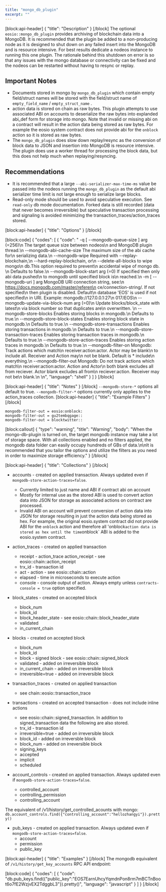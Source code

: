 ```yaml
---
title: "mongo_db_plugin"
excerpt: ""
---
```

[block:api-header]
{
  "title": "Description"
}
[/block]
The optional `eosio::mongo_db_plugin` provides archiving of blockchain data into a MongoDB. It is recommended that the plugin be added to a non-producing node as it is designed to shut down on any failed insert into the MongoDB and is resource intensive. For best results dedicate a nodeos instance to running this one plugin. The rationale behind this shutdown on error is so that any issues with the mongo database or connectivity can be fixed and the nodeos can be restarted without having to resync or replay.

## Important Notes
- Documents stored in mongo by `mongo_db_plugin` which contain empty field/struct names will be stored with the field/struct name of `empty_field_name` / `empty_struct_name` .
- action data is stored on chain as raw bytes. This plugin attempts to use associated ABI on accounts to deserialize the raw bytes into explanded abi_def form for storage into mongo. Note that invalid or missing abi on a contract will result in the action data being stored as raw bytes. For example the eosio system contract does not provide abi for the `onblock` action so it is stored as raw bytes.
- The `mongo_db_plugin` does slow down replay/resync as the conversion of block data to JSON and insertion into MongoDB is resource intensive. The plugin does use a worker thread for processing the block data, but this does not help much when replaying/resyncing. 

## Recommendations
- It is recommended that a large `--abi-serializer-max-time-ms` value be passed into the nodeos running the `mongo_db_plugin` as the default abi serializer time limit is not large enough to serialize large blocks.
- Read-only mode should be used to avoid speculative execution. See `read-only` db mode documentation. Forked data is still recorded (data that never becomes irreversible) but speculative transaction processing and signaling is avoided minimizing the transaction_traces/action_traces stored.

[block:api-header]
{
  "title": "Options"
}
[/block]

[block:code]
{
  "codes": [
    {
      "code": "  -q [ --mongodb-queue-size ] arg (=256)\n                                        The target queue size between nodeos\n                                        and MongoDB plugin thread.\n  --mongodb-abi-cache-size              The maximum size of the abi cache for\n                                        serializing data.\n  --mongodb-wipe                        Required with --replay-blockchain,\n                                        --hard-replay-blockchain, or\n                                        --delete-all-blocks to wipe mongo\n                                        db.This option required to prevent\n                                        accidental wipe of mongo db. \n                                        Defaults to false.\n  --mongodb-block-start arg (=0)        If specified then only abi data pushed\n                                        to mongodb until specified block is\n                                        reached.\n  -m [ --mongodb-uri ] arg              MongoDB URI connection string, see:\n                                        https://docs.mongodb.com/master/referen\n                                        ce/connection-string/. If not specified\n                                        then plugin is disabled. Default\n                                        database 'EOS' is used if not specified\n                                        in URI. Example: mongodb://127.0.0.1:27\n                                        017/EOS\n  --mongodb-update-via-block-num arg (=0)\n                                        Update blocks/block_state with latest\n                                        via block number so that duplicates are\n                                        overwritten.                         \n  --mongodb-store-blocks                Enables storing blocks in mongodb.\n                                        Defaults to true.\n  --mongodb-store-block-states          Enables storing block state in mongodb.\n                                        Defaults to true.\n  --mongodb-store-transactions          Enables storing transactions in mongodb.\n                                        Defaults to true.\n  --mongodb-store-transaction-traces    Enables storing transaction traces in                                             mongodb.\n                                        Defaults to true.\n  --mongodb-store-action-traces         Enables storing action traces in mongodb.\n                                        Defaults to true.\n  --mongodb-filter-on                   Mongodb: Track actions which match\n                                        receiver:action:actor. Actor may be blank\n                                        to include all. Receiver and Action may\n                                        not be blank. Default is * include\n                                        everything.\n  --mongodb-filter-out                  Mongodb: Do not track actions which match\n                                        receiver:action:actor. Action and Actor\n                                        both blank excludes all from reciever.                                           Actor blank excludes all from\n                                        reciever:action. Receiver may not be\n                                        blank.\n  \n",
      "language": "shell"
    }
  ]
}
[/block]

[block:api-header]
{
  "title": "Notes"
}
[/block]
`--mongodb-store-*` options all default to true.
`--mongodb-filter-*` options currently only applies to the action_traces collection.
[block:api-header]
{
  "title": "Example Filters"
}
[/block]
```
mongodb-filter-out = eosio:onblock:
mongodb-filter-out = gu2tembqgage::
mongodb-filter-out = blocktwitter:: 
```
[block:callout]
{
  "type": "warning",
  "title": "Warning",
  "body": "When the mongo-db-plugin is turned on, the target mongodb instance may take a lot of storage space. With all collections enabled and no filters applied, the mongodb data folder can easily occupy hundreds of GBs of data.\n\nIt is recommended that you tailor the options and utilize the filters as you need in order to maximize storage efficiency."
}
[/block]

[block:api-header]
{
  "title": "Collections"
}
[/block]
* accounts - created on applied transaction. Always updated even if `mongodb-store-action-traces=false`.
  * Currently limited to just name and ABI if contract abi on account
  * Mostly for internal use as the stored ABI is used to convert action data into JSON for storage as associated actions on contract are processed.
  * Invalid ABI on account will prevent conversion of action data into JSON for storage resulting in just the action data being stored as hex. For example, the original eosio.system contract did not provide ABI for the `onblock` action and therefore all 'onblock` action data is stored as hex until the time `onblock` ABI is added to the eosio.system contract.

* action_traces - created on applied transaction
  * receipt - action_trace action_receipt - see eosio::chain::action_receipt
  * trx_id - transaction id
  * act - action - see eosio::chain::action
  * elapsed - time in microseconds to execute action
  * console - console output of action. Always empty unless `contracts-console = true` option specified.

* block_states - created on accepted block
  * block_num
  * block_id
  * block_header_state - see eosio::chain::block_header_state
  * validated
  * in_current_chain

* blocks - created on accepted block
  * block_num
  * block_id
  * block - signed block - see eosio::chain::signed_block
  * validated - added on irreversible block
  * in_current_chain - added on irreversible block
  * irreversible=true - added on irreversible block

* transaction_traces - created on applied transaction
  * see chain::eosio::transaction_trace

* transactions - created on accepted transaction - does not include inline actions
  * see eosio::chain::signed_transaction. In addition to signed_transaction data the following are also stored.
  * trx_id - transaction id
  * irreversible=true - added on irreversible block
  * block_id - added on irreversble block
  * block_num - added on irreversible block
  * signing_keys
  * accepted
  * implicit
  * scheduled

* account_controls - created on applied transaction. Always updated even if `mongodb-store-action-traces=false`.
  * controlled_account
  * controlling_permission
  * controlling_account

The equivalent of /v1/history/get_controlled_acounts with mongo: `db.account_controls.find({"controlling_account":"hellozhangyi"}).pretty()`

* pub_keys - created on applied transaction. Always updated even if `mongodb-store-action-traces=false`.
  * account
  * permission
  * public_key


[block:api-header]
{
  "title": "Examples"
}
[/block]
The mongodb equivalent of `/v1/history/get_key_accounts` RPC API endpoint:

[block:code]
{
  "codes": [
    {
      "code": "db.pub_keys.find({\"public_key\":\"EOS7EarnUhcyYqmdnPon8rm7mBCTnBoot6o7fE2WzjvEX2TdggbL3\"}).pretty()",
      "language": "javascript"
    }
  ]
}
[/block]